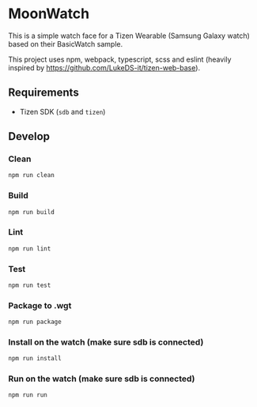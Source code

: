 # MoonWatch

This is a simple watch face for a Tizen Wearable (Samsung Galaxy watch) based on their BasicWatch sample.

This project uses npm, webpack, typescript, scss and eslint (heavily inspired by https://github.com/LukeDS-it/tizen-web-base).

## Requirements

- Tizen SDK (`sdb` and `tizen`)

## Develop

### Clean

```bash
npm run clean
```

### Build

```bash
npm run build
```

### Lint

```bash
npm run lint
```

### Test

```bash
npm run test
```

### Package to .wgt

```bash
npm run package
```

### Install on the watch (make sure sdb is connected)

```bash
npm run install
```

### Run on the watch (make sure sdb is connected)

```bash
npm run run
```
